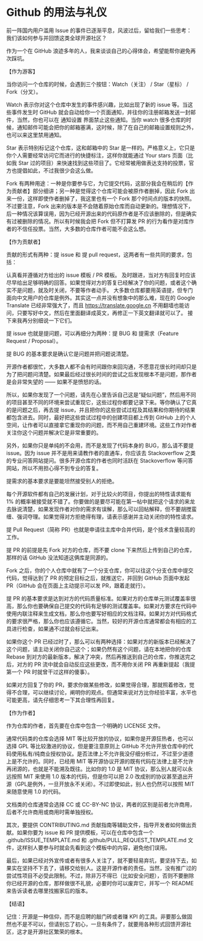 # Github 的用法与礼仪

前一阵国内用户滥用 Issue 的事件已逐渐平息，风波过后，留给我们一些思考：我们该如何参与并回馈这类全球开源社区？

作为一个在 GitHub 浪迹多年的人，我来谈谈自己的心得体会，希望能帮你避免再次踩坑。

【作为游客】

当你访问一个仓库的时候，会遇到三个按钮：Watch（关注） / Star（星标） / Fork（分叉）。

Watch 表示你对这个仓库中发生的事件感兴趣，比如出现了新的 issue 等。当这些事件发生时 GitHub 就会自动给你一个页面通知，并往你的注册邮箱发送一封邮件，当然，你也可以在 通知设置 界面禁止这些通知。当你 watch 很多仓库的时候，通知邮件可能会把你的邮箱塞满，这时候，除了在自己的邮箱设置规则之外，也可以来这里禁用通知。

Star 表示特别标记这个仓库，这和邮箱中的 Star 是一样的。严格意义上，它只是你个人需要经常访问它而进行的快捷标注，这样你就能通过 Your stars 页面（比如我 Star 过的项目）来快速找到这些项目了。它经常被用做表达支持的投票，官方也提倡如此，不过我很少会这么做。

Fork 有两种用途：一种是你要参与它，为它提交代码，这部分我会在稍后的【作为贡献者】部分细讲；另一种是觉得这个仓库可能会被原作者删掉，因此 Fork 出来一份，这样即使作者删掉了，我这里也有一个 Fork 那个时间点的版本的快照。不过要注意，Fork 出来的版本是不会随着原始仓库而自动更新的。理想情况下，后一种情况该算误用，因为已经开源出来的代码原作者是不应该删除的，但是确实有过被删除的情况。所以有时候我会把 Fork 但不打算发 PR 的行为看作是对库作者的不信任投票。当然，大多数的仓库作者可能不会这么想。

【作为贡献者】

贡献的形式有两种：提 issue 和 提 pull request，这两者有一些共同的要求，包括：

认真看并遵循对方给出的 issue 模板 / PR 模板。 及时跟进，当对方有回复时应该尽早给出足够明确的回答。如果觉得对方的答复已经解决了你的问题，或者这个确实不是问题，就及时关闭，不要等作者动手。 大多数仓库都要用英语提，但专门面向中文用户的仓库是例外。其实这一点并没有想象中的那么难，现在的 Google Translate 已经非常强大了，而且 https://translate.google.cn 不用翻墙也能访问，只要写好中文，然后在里面翻译成英文，再修正一下英文翻译就可以了。 接下来我再分别细说一下它们。

提 issue 也就是提问题，可以再细分为两种：提 BUG 和 提需求（Feature Request / Proposal）。

提 BUG 的基本要求是确认它是问题并把问题说清楚。

开源作者都很忙，大多数人都不会有时间跟你来回沟通，不愿意花很长时间却只是为了把问题问清楚。如果最后经过很长时间的尝试之后发现根本不是问题，那作者是会非常失望的 —— 如果不是愤怒的话。

所以，如果你发现了一个问题，请先在心里告诉自己这是“疑似问题”，然后用不同的项目甚至不同的环境来尝试重现它，这些过程你都要记录下来。等你确认了它真的是问题之后，再去提 issue，并且把你的这些尝试过程及其结果和你期待的结果都包含进去。同时，最好把这些尝试过程中的创建项目都上传到 GitHub 上的个人空间，让作者可以直接拿它重现你的问题，而不用自己重建环境。这些工作对作者关注你这个问题并解决它是非常重要的。

另外，如果你只是单纯的不会用，而不是发现了代码本身的 BUG，那么请不要提 issue。因为 issue 并不是用来请教作者的直通车，你应该去 Stackoverflow 之类的专业问答网站提问。很多开源仓库的作者也同时活跃在 Stackoverflow 等问答网站，所以不用担心得不到专业的答复。

提需求的基本要求是要能坦然接受别人的拒绝。

每个开源软件都有自己的发展计划，对于比较火的项目，你提出的特性请求能有 1% 的概率被接受就不错了。你要做的是要尽可能在第一帖中就把这个请求的来龙去脉说清楚，如果发现作者对你的需求有误解，那么可以回帖解释，但不要胡搅蛮缠、强词夺理。如果觉得对方拒绝得有理，请表示感谢并主动关闭你的特性请求。

提 Pull Request（简称 PR）也就是申请往主库中合并代码，是个技术含量较高的工作。

提 PR 的前提是先 Fork 对方的仓库，而不要 clone 下来然后上传到自己的仓库，那样的话 GitHub 没法知道这俩库是同源的。

Fork 之后，你的个人仓库中就有了一个分支仓库，你可以往这个分支仓库中提交代码，觉得达到了 PR 的预定目标之后，就推送它，并回到 GitHub 页面中发起 PR（GitHub 会在页面上主动提示可以发 PR，跟着走就行）。

提 PR 的基本要求是达到对方的代码质量标准。如果对方的仓库单元测试覆盖率很高，那么你也要确保自己提交的代码有足够的测试覆盖率。如果对方要求在代码中使用内联注释来生成文档，那么你也要写好相应的文档注释。如果对方对代码格式的要求很严格，那么你也应该遵循它。当然，较好的开源仓库通常都会有相应的工具进行检查，如果通不过就会标记出来。

如果你这个 PR 已经过时了，那么可以有两种选择：如果对方的新版本已经解决了这个问题，请主动关闭你自己这个；如果仍然有这个问题，请在本地把你的仓库 Rebase 到对方的最新版本，解决了冲突，然后再推送到自己的仓库，你推送完之后，对方的 PR 流中就会自动反应这些更改，而不用你关闭 PR 再重新提起（我提第一个 PR 时就曾干过这样的傻事）。

如果对方回复了你的 PR，要求你做某些修改，如果觉得合理，那就照着修改，觉得不合理，可以继续讨论，阐明你的观点。但通常来说对方比你经验丰富，水平也可能更高，请先仔细思考一下其合理性再回复。

【作为作者】

作为仓库的作者，首先要在仓库中包含一个明确的 LICENSE 文件。

通常代码类的仓库会选择 MIT 等比较开放的协议，如果你是开源狂热者，也可以选择 GPL 等比较激进的协议，但是要注意原则上 GitHub 不允许开放仓库中的代码使用私有/纯商业授权协议。是否法律上不允许我没仔细分析过，不过至少道德上是不允许的。同时，已经用 MIT 等开源协议开源的既有代码在法律上是不允许再闭源的，也就是不能溯及既往。比如你的 1.0 是 MIT 协议，那么别人就可以永远按照 MIT 来使用 1.0 版本的代码，但是你可以把 2.0 改成别的协议甚至退出开源（GPL是例外，一旦开放永不关闭）。不过即使如此，别人也仍然可以按照 MIT 来随意使用 1.0 的代码。

文档类的仓库通常会选择 CC 或 CC-BY-NC 协议，两者的区别是前者允许商用，后者不允许商用或商用时需单独授权。

其次，要提供 CONTRIBUTING.md 贡献指南等辅助文件，指导开发者如何做出贡献。如果你要为 issue 和 PR 提供模板，可以在仓库中包含一个 .github/ISSUE_TEMPLATE.md 和 .github/PULL_REQUEST_TEMPLATE.md 文件，这样别人要参与时就会先看到这个模板中的内容，避免他们误用。

最后，如果已经对外宣传或者有很多人关注了，就不要轻易弃坑，要坚持下去，如果实在坚持不下去了，请移交给别人。这是开源作者的责任。当然，没有推广过的尝试性项目不必受此限制。不过，除非万不得已（比如安全问题），否则不要删除你已经开源的仓库，那样做很不礼貌，必要时你可以废弃它，并写一个 README 来告诉读者去哪里找搬家后的版本。

【结语】

记住：开源是一种信仰，而不是应聘的敲门砖或者赚 KPI 的工具。非要那么做固然也不是不可以，但请别忘了初心，一旦有条件了，就要用各种形式回馈开源社区，这才是开源社区繁荣的根本。
